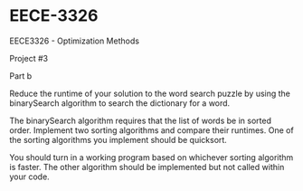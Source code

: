 EECE-3326
=========

EECE3326 - Optimization Methods

Project #3

Part b

Reduce the runtime of your solution to the word search puzzle by using the binarySearch
algorithm to search the dictionary for a word.

The binarySearch algorithm requires that the list of words be in sorted order. Implement
two sorting algorithms and compare their runtimes. One of the sorting algorithms you
implement should be quicksort.

You should turn in a working program based on whichever sorting algorithm is faster. The
other algorithm should be implemented but not called within your code.